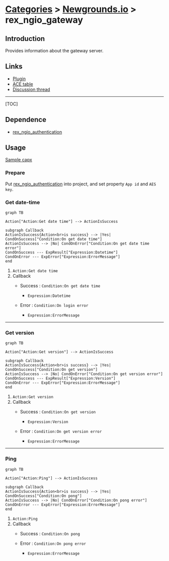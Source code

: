 # [Categories](categories.index.html) > [Newgrounds.io](ngio.index.html) > rex_ngio_gateway

## Introduction

Provides information about the gateway server.

## Links

- [Plugin](https://rexrainbow.github.io/C2RexDoc/repo/rex_ngio_gateway.7z)
- [ACE table](https://rexrainbow.github.io/C2RexDoc/c2rexpluginsACE/plugin_rex_ngio_gateway.html)
- [Discussion thread](https://www.scirra.com/forum/plugin-new-grounds-api-v3_t179642)


----

[TOC]

## Dependence

- [rex_ngio_authentication](rex_ngio_gateway.html)

## Usage

[Sample capx](https://1drv.ms/u/s!Am5HlOzVf0kHk387Kmd8fNoQzeWU)

### Prepare

Put [rex_ngio_authentication](http://c2rexplugins.weebly.com/rex_ngio_gateway.html) into project, and set property `App id` and `AES key`.

### Get date-time

```mermaid
graph TB

Action["Action:Get date time"] --> ActionIsSuccess

subgraph Callback
ActionIsSuccess{Action<br>is success} --> |Yes| CondOnSuccess["Condition:On get date time"]
ActionIsSuccess --> |No| CondOnError["Condition:On get date time error"]
CondOnSuccess --- ExpResult["Expression:Datetime"]
CondOnError --- ExpError["Expression:ErrorMessage"]
end
```

1. `Action:Get date time`
2. Callback
   - Success : `Condition:On get date time`
     - `Expression:Datetime`

   - Error : `Condition:On login error`

     - `Expression:ErrorMessage`

----

### Get version

```mermaid
graph TB

Action["Action:Get version"] --> ActionIsSuccess

subgraph Callback
ActionIsSuccess{Action<br>is success} --> |Yes| CondOnSuccess["Condition:On get version"]
ActionIsSuccess --> |No| CondOnError["Condition:On get version error"]
CondOnSuccess --- ExpResult["Expression:Version"]
CondOnError --- ExpError["Expression:ErrorMessage"]
end
```

1. `Action:Get version`
2. Callback
   - Success : `Condition:On get version`
     - `Expression:Version`

   - Error : `Condition:On get version error`

     - `Expression:ErrorMessage`

----

### Ping

```mermaid
graph TB

Action["Action:Ping"] --> ActionIsSuccess

subgraph Callback
ActionIsSuccess{Action<br>is success} --> |Yes| CondOnSuccess["Condition:On pong"]
ActionIsSuccess --> |No| CondOnError["Condition:On pong error"]
CondOnError --- ExpError["Expression:ErrorMessage"]
end
```

1. `Action:Ping`
2. Callback
   - Success : `Condition:On pong`

   - Error : `Condition:On pong error`

     - `Expression:ErrorMessage`